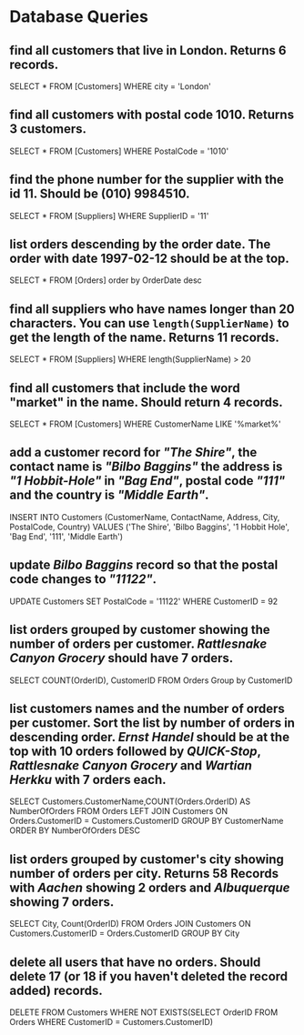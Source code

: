 # Database Queries

## find all customers that live in London. Returns 6 records.

SELECT * FROM [Customers] WHERE city = 'London'

## find all customers with postal code 1010. Returns 3 customers.

SELECT * FROM [Customers] WHERE PostalCode = '1010'

## find the phone number for the supplier with the id 11. Should be (010) 9984510.

SELECT * FROM [Suppliers] WHERE SupplierID = '11'

## list orders descending by the order date. The order with date 1997-02-12 should be at the top.

SELECT * FROM [Orders] order by OrderDate desc

## find all suppliers who have names longer than 20 characters. You can use `length(SupplierName)` to get the length of the name. Returns 11 records.

SELECT * FROM [Suppliers] WHERE length(SupplierName) > 20

## find all customers that include the word "market" in the name. Should return 4 records.

SELECT * FROM [Customers] WHERE CustomerName LIKE '%market%'

## add a customer record for _"The Shire"_, the contact name is _"Bilbo Baggins"_ the address is _"1 Hobbit-Hole"_ in _"Bag End"_, postal code _"111"_ and the country is _"Middle Earth"_.

INSERT INTO Customers (CustomerName, ContactName, Address, City, PostalCode, Country)
VALUES ('The Shire', 'Bilbo Baggins', '1 Hobbit Hole', 'Bag End', '111', 'Middle Earth')

## update _Bilbo Baggins_ record so that the postal code changes to _"11122"_.

UPDATE Customers
SET PostalCode = '11122'
WHERE CustomerID = 92

## list orders grouped by customer showing the number of orders per customer. _Rattlesnake Canyon Grocery_ should have 7 orders.

SELECT COUNT(OrderID), CustomerID
FROM Orders
Group by CustomerID

## list customers names and the number of orders per customer. Sort the list by number of orders in descending order. _Ernst Handel_ should be at the top with 10 orders followed by _QUICK-Stop_, _Rattlesnake Canyon Grocery_ and _Wartian Herkku_ with 7 orders each.

SELECT Customers.CustomerName,COUNT(Orders.OrderID) AS NumberOfOrders FROM Orders
LEFT JOIN Customers ON Orders.CustomerID = Customers.CustomerID
GROUP BY CustomerName
ORDER BY NumberOfOrders DESC

## list orders grouped by customer's city showing number of orders per city. Returns 58 Records with _Aachen_ showing 2 orders and _Albuquerque_ showing 7 orders.

SELECT City, Count(OrderID) FROM Orders
JOIN Customers ON Customers.CustomerID = Orders.CustomerID
GROUP BY City

## delete all users that have no orders. Should delete 17 (or 18 if you haven't deleted the record added) records.

DELETE FROM Customers
WHERE NOT EXISTS(SELECT OrderID FROM Orders WHERE CustomerID = Customers.CustomerID)
